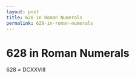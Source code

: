 ```yaml
---
layout: post
title: 628 in Roman Numerals
permalink: 628-in-roman-numerals
---
```


# 628 in Roman Numerals

628 = DCXXVIII
